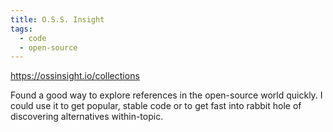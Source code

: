 ```yaml
---
title: O.S.S. Insight
tags:
  - code
  - open-source
---
```


https://ossinsight.io/collections

Found a good way to explore references in the open-source world quickly. I could use it to get popular, stable code or to get fast into rabbit hole of discovering alternatives within-topic.
